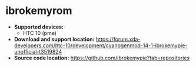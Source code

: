 # ibrokemyrom

+ **Supported devices:**
    + HTC 10 (pme)
+ **Download and support location:** https://forum.xda-developers.com/htc-10/development/cyanogenmod-14-1-ibrokemypie-unofficial-t3519824
+ **Source code location:** https://github.com/ibrokemypie?tab=repositories
